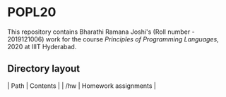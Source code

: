 # POPL20
This repository contains Bharathi Ramana Joshi's (Roll number - 2019121006) work
for the course *Principles of Programming Languages*, 2020 at IIIT Hyderabad.

## Directory layout

|     Path     |       Contents       |
|      /hw     | Homework assignments |
